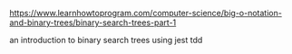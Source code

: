 https://www.learnhowtoprogram.com/computer-science/big-o-notation-and-binary-trees/binary-search-trees-part-1

an introduction to binary search trees using jest tdd